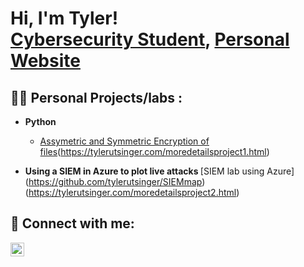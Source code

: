 <h1>Hi, I'm Tyler! <br/>  <a href="https://www.linkedin.com/in/tyler-utsinger/">Cybersecurity Student</a>, <a href="https://www.tylerutsinger.com">Personal Website</a></h1>


<h2>👨‍💻 Personal Projects/labs :</h2>

- <b>Python</b>
  - [Assymetric and Symmetric Encryption of files](https://github.com/tylerutsinger/SymmetricAssymetricencryption)(https://tylerutsinger.com/moredetailsproject1.html)
  

- <b> Using a SIEM in Azure to plot live attacks </b>
  [SIEM lab using Azure] (https://github.com/tylerutsinger/SIEMmap) (https://tylerutsinger.com/moredetailsproject2.html)
<h2> 🤳 Connect with me:</h2>


[<img align="left" alt="tyler | LinkedIn" width="22px" src="https://cdn.jsdelivr.net/npm/simple-icons@v3/icons/linkedin.svg" />][linkedin]



[linkedin]: https://linkedin.com/in/tyler-utsinger

<!--

Here are some ideas to get you started:

- 🔭 I’m currently working on ...
- 🌱 I’m currently learning ...
- 👯 I’m looking to collaborate on ...
- 🤔 I’m looking for help with ...
- 💬 Ask me about ...
- 📫 How to reach me: ...
- 😄 Pronouns: ...
- ⚡ Fun fact: ...
-->
